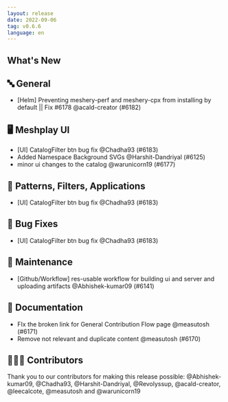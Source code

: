 ```yaml
---
layout: release
date: 2022-09-06
tag: v0.6.6
language: en
---
```


## What's New
## 🔤 General
- [Helm] Preventing meshery-perf and meshery-cpx from installing by default || Fix #6178 @acald-creator (#6182)

## 🖥 Meshplay UI

- [UI] CatalogFilter btn bug fix @Chadha93 (#6183)
- Added Namespace Background SVGs @Harshit-Dandriyal (#6125)
- minor ui changes to the catalog @warunicorn19 (#6177)

## 🔋 Patterns, Filters, Applications

- [UI] CatalogFilter btn bug fix @Chadha93 (#6183)

## 🐛 Bug Fixes

- [UI] CatalogFilter btn bug fix @Chadha93 (#6183)

## 🧰 Maintenance

- [Github/Workflow] res-usable workflow for building ui and server and uploading artifacts @Abhishek-kumar09 (#6141)

## 📖 Documentation

- FIx the broken link for General Contribution Flow page @measutosh (#6171)
- Remove not relevant and duplicate content @measutosh (#6170)

## 👨🏽‍💻 Contributors

Thank you to our contributors for making this release possible:
@Abhishek-kumar09, @Chadha93, @Harshit-Dandriyal, @Revolyssup, @acald-creator, @leecalcote, @measutosh and @warunicorn19
